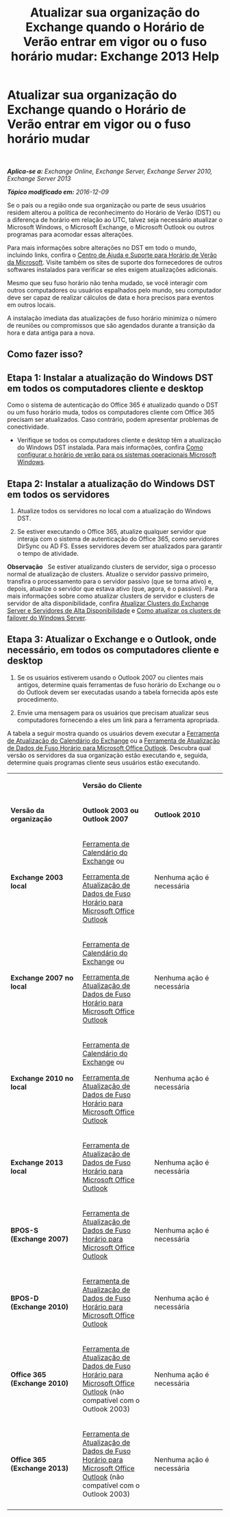 ﻿---
title: 'Atualizar sua organização do Exchange quando o Horário de Verão entrar em vigor ou o fuso horário mudar: Exchange 2013 Help'
TOCTitle: Atualizar sua organização do Exchange quando o Horário de Verão entrar em vigor ou o fuso horário mudar
ms:assetid: 5b12615c-24cf-4f46-bf3c-2334dc734ef8
ms:mtpsurl: https://technet.microsoft.com/pt-br/library/Hh530051(v=EXCHG.150)
ms:contentKeyID: 66457124
ms.date: 01/10/2018
mtps_version: v=EXCHG.150
ms.translationtype: HT
---

# Atualizar sua organização do Exchange quando o Horário de Verão entrar em vigor ou o fuso horário mudar

 

_**Aplica-se a:** Exchange Online, Exchange Server, Exchange Server 2010, Exchange Server 2013_

_**Tópico modificado em:** 2016-12-09_

Se o país ou a região onde sua organização ou parte de seus usuários residem alterou a política de reconhecimento do Horário de Verão (DST) ou a diferença de horário em relação ao UTC, talvez seja necessário atualizar o Microsoft Windows, o Microsoft Exchange, o Microsoft Outlook ou outros programas para acomodar essas alterações.

Para mais informações sobre alterações no DST em todo o mundo, incluindo links, confira o [Centro de Ajuda e Suporte para Horário de Verão da Microsoft](https://go.microsoft.com/fwlink/p/?linkid=99640). Visite também os sites de suporte dos fornecedores de outros softwares instalados para verificar se eles exigem atualizações adicionais.

Mesmo que seu fuso horário não tenha mudado, se você interagir com outros computadores ou usuários espalhados pelo mundo, seu computador deve ser capaz de realizar cálculos de data e hora precisos para eventos em outros locais.

A instalação imediata das atualizações de fuso horário minimiza o número de reuniões ou compromissos que são agendados durante a transição da hora e data antiga para a nova.

## Como fazer isso?

## Etapa 1: Instalar a atualização do Windows DST em todos os computadores cliente e desktop

Como o sistema de autenticação do Office 365 é atualizado quando o DST ou um fuso horário muda, todos os computadores cliente com Office 365 precisam ser atualizados. Caso contrário, podem apresentar problemas de conectividade.

  - Verifique se todos os computadores cliente e desktop têm a atualização do Windows DST instalada. Para mais informações, confira [Como configurar o horário de verão para os sistemas operacionais Microsoft Windows](http://go.microsoft.com/fwlink/p/?linkid=3052%26kbid=914387).

## Etapa 2: Instalar a atualização do Windows DST em todos os servidores

1.  Atualize todos os servidores no local com a atualização do Windows DST.

2.  Se estiver executando o Office 365, atualize qualquer servidor que interaja com o sistema de autenticação do Office 365, como servidores DirSync ou AD FS. Esses servidores devem ser atualizados para garantir o tempo de atividade.

**Observação**   Se estiver atualizando clusters de servidor, siga o processo normal de atualização de clusters. Atualize o servidor passivo primeiro, transfira o processamento para o servidor passivo (que se torna ativo) e, depois, atualize o servidor que estava ativo (que, agora, é o passivo). Para mais informações sobre como atualizar clusters de servidor e clusters de servidor de alta disponibilidade, confira [Atualizar Clusters do Exchange Server e Servidores de Alta Disponibilidade](https://technet.microsoft.com/pt-br/library/hh530052\(v=exchg.150\)) e [Como atualizar os clusters de failover do Windows Server](https://support.microsoft.com/pt-br/help/174799/how-to-update-windows-server-failover-clusters).

## Etapa 3: Atualizar o Exchange e o Outlook, onde necessário, em todos os computadores cliente e desktop

1.  Se os usuários estiverem usando o Outlook 2007 ou clientes mais antigos, determine quais ferramentas de fuso horário do Exchange ou o do Outlook devem ser executadas usando a tabela fornecida após este procedimento.

2.  Envie uma mensagem para os usuários que precisam atualizar seus computadores fornecendo a eles um link para a ferramenta apropriada.

A tabela a seguir mostra quando os usuários devem executar a [Ferramenta de Atualização do Calendário do Exchange](http://go.microsoft.com/fwlink/p/?linkid=3052%26kbid=930879) ou a [Ferramenta de Atualização de Dados de Fuso Horário para Microsoft Office Outlook](http://go.microsoft.com/fwlink/p/?linkid=3052%26kbid=931667). Descubra qual versão os servidores da sua organização estão executando e, seguida, determine quais programas cliente seus usuários estão executando.


<table>
<colgroup>
<col style="width: 33%" />
<col style="width: 33%" />
<col style="width: 33%" />
</colgroup>
<tbody>
<tr class="odd">
<td><p></p></td>
<td><p><strong>Versão do Cliente</strong></p></td>
<td></td>
</tr>
<tr class="even">
<td><p><strong>Versão da organização</strong></p></td>
<td><p><strong>Outlook 2003 ou Outlook 2007</strong></p></td>
<td><p><strong>Outlook 2010</strong></p></td>
</tr>
<tr class="odd">
<td><p><strong>Exchange 2003 local</strong></p></td>
<td><p><a href="http://go.microsoft.com/fwlink/p/?linkid=3052%26kbid=930879">Ferramenta de Calendário do Exchange</a> ou</p>
<p><a href="http://go.microsoft.com/fwlink/p/?linkid=3052%26kbid=931667">Ferramenta de Atualização de Dados de Fuso Horário para Microsoft Office Outlook</a></p></td>
<td><p>Nenhuma ação é necessária</p></td>
</tr>
<tr class="even">
<td><p><strong>Exchange 2007 no local</strong></p></td>
<td><p><a href="http://go.microsoft.com/fwlink/p/?linkid=3052%26kbid=930879">Ferramenta de Calendário do Exchange</a> ou</p>
<p><a href="http://go.microsoft.com/fwlink/p/?linkid=3052%26kbid=931667">Ferramenta de Atualização de Dados de Fuso Horário para Microsoft Office Outlook</a></p></td>
<td><p>Nenhuma ação é necessária</p></td>
</tr>
<tr class="odd">
<td><p><strong>Exchange 2010 no local</strong></p></td>
<td><p><a href="http://go.microsoft.com/fwlink/p/?linkid=3052%26kbid=930879">Ferramenta de Calendário do Exchange</a> ou</p>
<p><a href="http://go.microsoft.com/fwlink/p/?linkid=3052%26kbid=931667">Ferramenta de Atualização de Dados de Fuso Horário para Microsoft Office Outlook</a></p></td>
<td><p>Nenhuma ação é necessária</p></td>
</tr>
<tr class="even">
<td><p><strong>Exchange 2013 local</strong></p></td>
<td><p><a href="http://go.microsoft.com/fwlink/p/?linkid=3052%26kbid=931667">Ferramenta de Atualização de Dados de Fuso Horário para Microsoft Office Outlook</a></p></td>
<td><p>Nenhuma ação é necessária</p></td>
</tr>
<tr class="odd">
<td><p><strong>BPOS-S (Exchange 2007)</strong></p></td>
<td><p><a href="http://go.microsoft.com/fwlink/p/?linkid=3052%26kbid=931667">Ferramenta de Atualização de Dados de Fuso Horário para Microsoft Office Outlook</a></p></td>
<td><p>Nenhuma ação é necessária</p></td>
</tr>
<tr class="even">
<td><p><strong>BPOS-D (Exchange 2010)</strong></p></td>
<td><p><a href="http://go.microsoft.com/fwlink/p/?linkid=3052%26kbid=931667">Ferramenta de Atualização de Dados de Fuso Horário para Microsoft Office Outlook</a></p></td>
<td><p>Nenhuma ação é necessária</p></td>
</tr>
<tr class="odd">
<td><p><strong>Office 365 (Exchange 2010)</strong></p></td>
<td><p><a href="http://go.microsoft.com/fwlink/p/?linkid=3052%26kbid=931667">Ferramenta de Atualização de Dados de Fuso Horário para Microsoft Office Outlook</a> (não compatível com o Outlook 2003)</p></td>
<td><p>Nenhuma ação é necessária</p></td>
</tr>
<tr class="even">
<td><p><strong>Office 365 (Exchange 2013)</strong></p></td>
<td><p><a href="http://go.microsoft.com/fwlink/p/?linkid=3052%26kbid=931667">Ferramenta de Atualização de Dados de Fuso Horário para Microsoft Office Outlook</a> (não compatível com o Outlook 2003)</p></td>
<td><p>Nenhuma ação é necessária</p></td>
</tr>
<tr class="odd">
<td></td>
<td></td>
<td></td>
</tr>
</tbody>
</table>

